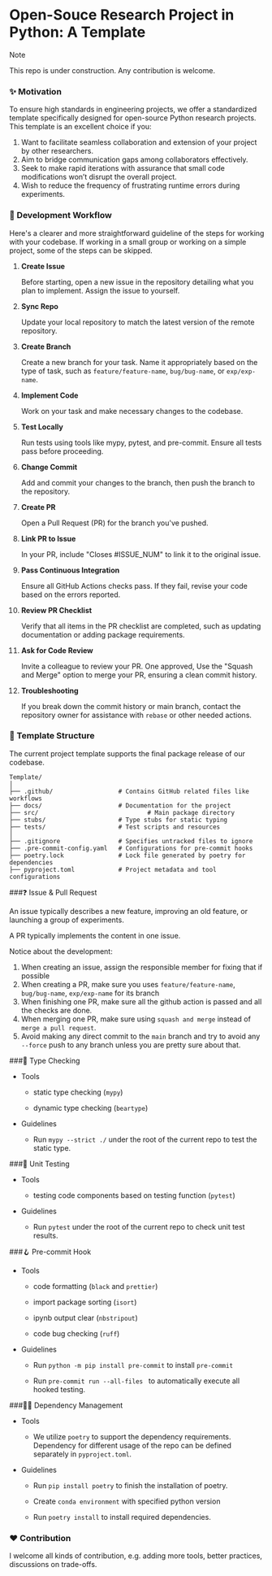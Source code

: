 # Open-Souce Research Project in Python: A Template
> [!NOTE]
> This repo is under construction. Any contribution is welcome.

### ✨ Motivation

To ensure high standards in engineering projects, we offer a standardized template specifically designed for open-source Python research projects. This template is an excellent choice if you:

1. Want to facilitate seamless collaboration and extension of your project by other researchers.
2. Aim to bridge communication gaps among collaborators effectively.
3. Seek to make rapid iterations with assurance that small code modifications won’t disrupt the overall project.
4. Wish to reduce the frequency of frustrating runtime errors during experiments.

### 🔨 Development Workflow 

Here's a clearer and more straightforward guideline of the steps for working with your codebase. If working in a small group or working on a simple project, some of the steps can be skipped.

1. **Create Issue**

   Before starting, open a new issue in the repository detailing what you plan to implement. Assign the issue to yourself.

2. **Sync Repo** 

   Update your local repository to match the latest version of the remote repository.

3. **Create Branch** 

   Create a new branch for your task. Name it appropriately based on the type of task, such as `feature/feature-name`, `bug/bug-name`, or `exp/exp-name`.

4. **Implement Code** 

   Work on your task and make necessary changes to the codebase.

5. **Test Locally** 

   Run tests using tools like mypy, pytest, and pre-commit. Ensure all tests pass before proceeding.

6. **Change Commit** 

   Add and commit your changes to the branch, then push the branch to the repository.

7. **Create PR** 

   Open a Pull Request (PR) for the branch you've pushed.

8. **Link PR to Issue** 

   In your PR, include "Closes #ISSUE_NUM" to link it to the original issue.

9. **Pass Continuous Integration** 

   Ensure all GitHub Actions checks pass. If they fail, revise your code based on the errors reported.

10. **Review PR Checklist** 

    Verify that all items in the PR checklist are completed, such as updating documentation or adding package requirements.

11. **Ask for Code Review** 

    Invite a colleague to review your PR. One approved, Use the "Squash and Merge" option to merge your PR, ensuring a clean commit history.

12. **Troubleshooting** 

    If you break down the commit history or main branch, contact the repository owner for assistance with `rebase` or other needed actions.

### 💼 Template Structure

The current project template supports the final package release of our codebase.

```
Template/
│
├── .github/                  # Contains GitHub related files like workflows
├── docs/                     # Documentation for the project
├── src/            				  # Main package directory
├── stubs/                    # Type stubs for static typing
├── tests/                    # Test scripts and resources
│
├── .gitignore                # Specifies untracked files to ignore
├── .pre-commit-config.yaml   # Configurations for pre-commit hooks
├── poetry.lock               # Lock file generated by poetry for dependencies
├── pyproject.toml            # Project metadata and tool configurations
```

###❓ Issue & Pull Request

An issue typically describes a new feature, improving an old feature, or launching a group of experiments.

A PR typically implements the content in one issue.

Notice about the development:

1. When creating an issue, assign the responsible member for fixing that if possible
2. When creating a PR, make sure you uses `feature/feature-name`, `bug/bug-name`, `exp/exp-name` for its branch
3. When finishing one PR, make sure all the github action is passed and all the checks are done.
4. When merging one PR, make sure using `squash and merge` instead of `merge a pull request`.
5. Avoid making any direct commit to the `main` branch and try to avoid any `--force` push to any branch unless you are pretty sure about that.

###👷 Type Checking

* Tools

  * static type checking (`mypy`) 

  * dynamic type checking (`beartype`)

* Guidelines
  * Run `mypy --strict ./` under the root of the current repo to test the static type.

###🏅️ Unit Testing

* Tools
  * testing code components based on testing function (`pytest`)

* Guidelines
  * Run `pytest` under the root of the current repo to check unit test results.

###🪝 Pre-commit Hook

* Tools

  * code formatting (`black` and `prettier`)

  * import package sorting (`isort`)

  * ipynb output clear (`nbstripout`) 

  * code bug checking (`ruff`)

* Guidelines

  * Run `python -m pip install pre-commit` to install `pre-commit`

  * Run `pre-commit run --all-files ` to automatically execute all hooked testing.

###🧑‍💼 Dependency Management

* Tools
  * We utilize `poetry` to support the dependency requirements. Dependency for different usage of the repo can be defined separately in `pyproject.toml`.

* Guidelines

  * Run `pip install poetry` to finish the installation of poetry.

  * Create `conda environment` with specified python version

  * Run `poetry install` to install required dependencies.

### ❤️ Contribution

I welcome all kinds of contribution, e.g. adding more tools, better practices, discussions on trade-offs.

#### 
